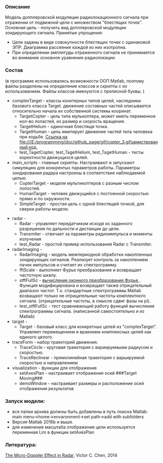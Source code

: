 ### Описание
Модель допплеровской модуляции радиолокационного сигнала при отражении от подвижной цели с множеством "блестящих точек".
Основная цель - получить вид допллеровской модуляции зондирующего сигнала.
Принятые упрощения:
- Цели заданы в виде совокупности блестящих точек с одинаковой ЭПР. Диаграмма рассеяния каждой из них изотропна.
- При определении амплитуды отраженного сигнала не принимается во внимание основное уравнение радиолокации.

### Cостав
(в программе использовались возможности ООП Matlab, поэтому файлы разделены на определения классов и скрипты с их использованием. Файлы классов
именуются с прописной буквы. )
+ complexTarget -	классы конктерных типов целей, наследники базового класса Target. движение составных частей описывается относительно начала их собственной системы кооринат.
  + TargetCopter - цель типа мулькоптера, может иметь переменное кол-во лопастей, их размер и скорость вращения.
  + TargetHelium - одиночная блестящя точка.
  + TargetHuman  - цель имитирует движение частей тела человека при ходьбе. [Ссылка на file:///E:/programming/doc/github_page/gif/copter_3.gifзаимствованный код.](https://blogs.mathworks.com/cleve/2016/04/11/the-eigenwalker-model-of-the-human-gait/)
  + test_TagetCopter, test_TagetHelium, test_TagetHuman - тесты коректности движущихся целей.
+ main_scripts - главные скрипты. Настраивают и запускают симуляцию для конкрентых параметров работы. Параметры зондирования радара настроены в соответствие наблюдаемой целью. 
  + CopterTarget - модели мультикоптеров с разным числом лопостей.
  + HumanTarget - человек движущийся с постоянной скоростью прямо и по окружности.
  + SimpleTarget - простая цель с одной блестящей точкой, для сверки работы модели.
* radar - 
  * Radar - управляет передатчиком исходя из заданного разрешения по дальности и дистанции до цели.
  * Transmiter - отвечает за параметры радиоимпульса и моменты излучения
  * test_Radar - простой пример использования Radar c Transmiter.
* radarImaging - 
  * RadarImaging - модель межпериодной обработки накопленных зондирующих сигналов. Реализует контроль за накоплением пачек импульсов и считает их спектрограмму.
  * fftScale - выполняет Фурье преобразование и возвращает частотную шкалу.
  * stftFullSc - [вычисление оконного преобразования Фурье ](https://ch.mathworks.com/matlabcentral/fileexchange/45197-short-time-fourier-transformation--stft--with-matlab-implementation?focused=7566420&tab=function). Функция модифицирована и возвращает также отрицательный диапазон частот. Т.к. стандартные спектрограммы Matlab возващают только не отрицательные частоты комплектного сигнала. (отрицательные частоты, в смысле сдвиг фазы на pi).
  * test_stftFullSc - тест сравнивающий работу функций вычисления спектрограммы сигнала. (написанной самостоятельно и из Matlab)
* target - 
  * Target - базовый класс для конкретных целей из "complexTarget". Управляет перемещением и враением комплексных целей как единого целого.
* traceForm - набор траекторий движения.
  * TraceCircle - круговая траектория с вариируемыми радиусом и скоростью.
  * TraceReclinear - прямолинейная траектория с варьируемой скоростью и направлением
* visualization - функции для отображения 
  * setAxesPlan - настраивает отображения осей ###Target Moving###
  * demoWindow - настраивает размеры и расположение осей отображения результатов
  
### Запуск модели:
  + все папки архива должны быть добавлены в путь поиска Matlab: main menu->home->envaronment->set path->add with subfolders
  + Версия Matlab 2016b и выше.
  + для изменения масштаба отображения цели используется переменная Lim в функции setAxesPlan

### Литература:
[The Micro-Doppler Effect in Radar](https://www.amazon.com/Micro-Doppler-Effect-Artech-Library-Sensing/dp/1608070573), Victor C. Chen, 2014
	
	
